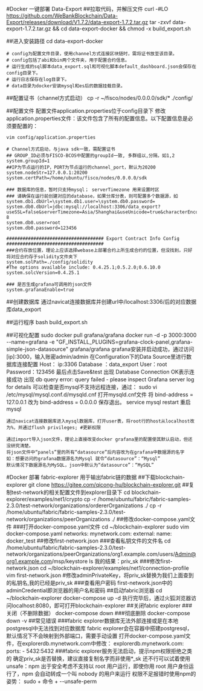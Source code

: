 #Docker 一键部署 Data-Export
##拉取代码，并解压文件
    curl -#LO https://github.com/WeBankBlockchain/Data-Export/releases/download/V1.7.2/data-export-1.7.2.tar.gz
    tar -zxvf data-export-1.7.2.tar.gz && cd data-export-docker && chmod -x build_export.sh

##进入安装路径
    cd data-export-docker

    # config为配置文件目录，使用channel方式连接区块链时，需将证书放至该目录。
    # config包括了abi和bin两个文件夹，用于配置合约信息。
    # 运行生成的sql脚本data_export.sql和可视化脚本default_dashboard.json会保存在config目录下。
    # 运行日志保存在log目录下。
    # data目录为docker安装mysql和es后的数据挂载目录。

##配置证书（channel方式启动）
    cp -r ~/fisco/nodes/0.0.0.0/sdk/* ./config/

##配置文件
    配置文件application.properties位于config目录下
    修改application.properties文件：该文件包含了所有的配置信息。以下配置信息是必须要配置的：
    
    vim config/application.properties

    # Channel方式启动，与java sdk一致，需配置证书
    ## GROUP_ID必须与FISCO-BCOS中配置的groupId一致, 多群组以,分隔，如1,2
    system.groupId=1 
    ##IP为节点运行的IP，PORT为节点运行的channel_port，默认为20200
    system.nodeStr=127.0.0.1:20200
    system.certPath=/home/ubuntu/fisco/nodes/0.0.0.0/sdk 

    ### 数据库的信息，暂时只支持mysql； serverTimezone 用来设置时区
    ### 请确保在运行前创建对应的database，如果分库分表，则可配置多个数据源，如system.db1.dbUrl=\system.db1.user=\system.db0.password=
    system.db0.dbUrl=jdbc:mysql://localhost:3306/data_export?useSSL=false&serverTimezone=Asia/Shanghai&useUnicode=true&characterEncoding=UTF-8
    system.db0.user=root
    system.db0.password=123456

    #################################### Export Contract Info Config ####################################
    ###合约存放位置，理论上应该选择webase上部署合约上所生成合约的位置，但没找到，只好将对应合约存于solidity文件夹下
    system.solPath=./config/solidity
    #The options available include: 0.4.25.1;0.5.2.0;0.6.10.0
    system.solcVersion=0.4.25.1

    ### 是否生成grafana可调用的json文件
    system.grafanaEnable=true

##创建数据库
    通过navicat连接数据库并创建url中/localhost:3306/后的对应数据库data_export

##运行程序
    bash build_export.sh

##可视化配置
    sudo docker pull grafana/grafana
    docker run   -d   -p 3000:3000   --name=grafana   -e "GF_INSTALL_PLUGINS=grafana-clock-panel,grafana-simple-json-datasource"   grafana/grafana
    grafana安装并启动成功，通过访问[ip]:3000，输入账密admin/admin
    在Configuration下的Data Source里进行数据库连接配置
    Host： ip:3306
    Database ：data_export
    User：root  Password：123456
    最后点击Save&test 出现 Database Connection OK表示连接成功
    出现 db query error: query failed - please inspect Grafana server log for details 可以检查是否mysql不支持远程连接，通过：
    sudo vi /etc/mysql/mysql.conf.d/mysqld.cnf 打开mysqld.cnf文件
    将 bind-address            = 127.0.0.1 改为 bind-address            = 0.0.0.0 保存退出。
    service mysql restart 重启mysql

    通过navicat连接数据库进入mysql数据库，打开user表，将root行的host从localhost改为%，并通过flush privileges; #更新权限 

    通过import导入json文件，理论上直接改变docker grafana里的配置使其默认启动，但还没研究清楚。 
    将json文件中“panels”里的所有“datasource”后内容改为在grafana中数据源的名字
    如：想要访问的grafana数据源名为Mysql 就令“datasource”：“Mysql”
    默认情况下数据源名为MySQL，json中默认为“datasource”：“MySQL”
#Docker 部署 fabric-explorer
用于输出fabric链的数据
##下载blockchain-explorer
    git clone https://gitee.com/qicong-hu/blockchain-explorer.git
##复制test-network的相关配置文件到explorer目录下
    cd blockchain-explorer/examples/net1/crypto
    cp -r /home/ubuntu/fabric/fabric-samples-2.3.0/test-network/organizations/ordererOrganizations ./
    cp -r /home/ubuntu/fabric/fabric-samples-2.3.0/test-network/organizations/peerOrganizations ./
##修改docker-compose.yaml文件
###打开docker-compose.yaml文件
    cd ~/blockchain-explorer
    sudo vim docker-compose.yaml
        networks:
            mynetwork.com:
                external:
                    name: docker_test
##修改first-network.json
###查看私钥文件的文件名
    cd /home/ubuntu/fabric/fabric-samples-2.3.0/test-network/organizations/peerOrganizations/org1.example.com/users/Admin@org1.example.com/msp/keystore
    ls
    我的结果：priv_sk
###修改first-network.json
    cd ~/blockchain-explorer/examples/net1/connection-profile
    vim first-network.json
    #修改adminPrivateKey，将priv_sk替换为我们上面查到的私钥名,我的已经是priv_sk
###查看用户密码
    first-network.json中的adminCredential即浏览器的用户名和密码
##启动fabric浏览器
    cd ~/blockchain-explorer
    docker-compose up -d
    执行完毕后，通过火狐浏览器访问localhost:8080，即可打开blockchain-explorer
##关闭fabric explorer
###关闭（不删除数据）
    docker-compose down
###彻底删除
    docker-compose down -v
##常见错误
###fabric explorer数据库无法外部连接或是在本地postgresql中无法找到对应数据库
    fabric explorer会在容器中搭建postgresql，默认情况下不会映射到外部端口，需要手动设置
    打开docker-compose.yaml文件，在explorerdb.mynetwork.com中修改：
    explorerdb.mynetwork.com:
        ports:
          - 5432:5432
###fabric explorer服务无法启动，提示npm权限拒绝之类的
    确定priv_sk是否替换，建议直接复制名字而非使用*_sk
    还不行可以试着使用unsafe：npm 出于安全考虑不支持以 root 用户运行，即使你用 root 用户身份运行了，npm 会自动转成一个叫 nobody 的用户来运行
    权限不足报错时使用npm的姿势：
    sudo + 命令 + --unsafe-perm

